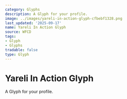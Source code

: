 ```yaml
---
category: Glyphs
description: A Glyph for your profile.
image: ../images/yareli-in-action-glyph-cfbebf1328.png
last_updated: '2025-09-17'
name: Yareli In Action Glyph
source: WFCD
tags:
- Glyph
- Glyphs
tradable: false
type: Glyph
---
```


# Yareli In Action Glyph

A Glyph for your profile.


